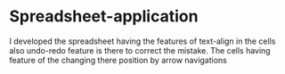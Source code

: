 # Spreadsheet-application
I developed the spreadsheet having the features of text-align in the cells also undo-redo feature is there to correct the mistake. The cells having feature of the changing there position by arrow navigations
